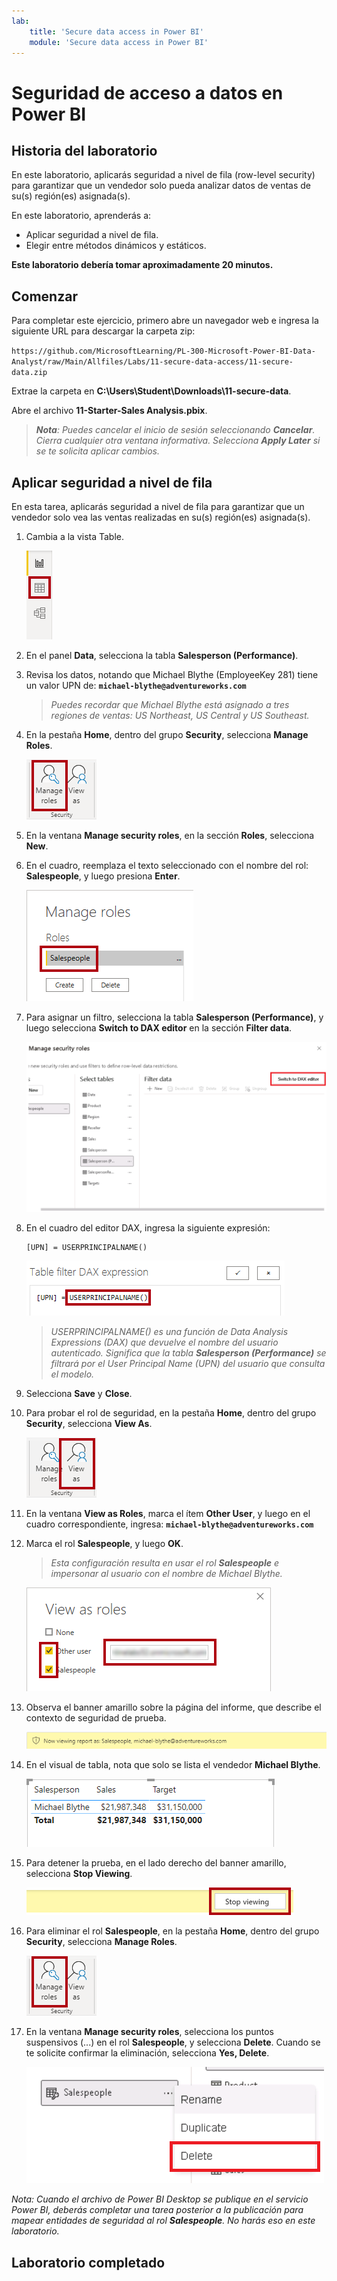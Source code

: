 ```yaml
---
lab:
    title: 'Secure data access in Power BI'
    module: 'Secure data access in Power BI'
---
```


# Seguridad de acceso a datos en Power BI

## Historia del laboratorio

En este laboratorio, aplicarás seguridad a nivel de fila (row-level security) para garantizar que un vendedor solo pueda analizar datos de ventas de su(s) región(es) asignada(s).

En este laboratorio, aprenderás a:

- Aplicar seguridad a nivel de fila.
- Elegir entre métodos dinámicos y estáticos.

**Este laboratorio debería tomar aproximadamente 20 minutos.**

## Comenzar

Para completar este ejercicio, primero abre un navegador web e ingresa la siguiente URL para descargar la carpeta zip:

`https://github.com/MicrosoftLearning/PL-300-Microsoft-Power-BI-Data-Analyst/raw/Main/Allfiles/Labs/11-secure-data-access/11-secure-data.zip`

Extrae la carpeta en **C:\Users\Student\Downloads\11-secure-data**.

Abre el archivo **11-Starter-Sales Analysis.pbix**.

> _**Nota**: Puedes cancelar el inicio de sesión seleccionando **Cancelar**. Cierra cualquier otra ventana informativa. Selecciona **Apply Later** si se te solicita aplicar cambios._

## Aplicar seguridad a nivel de fila

En esta tarea, aplicarás seguridad a nivel de fila para garantizar que un vendedor solo vea las ventas realizadas en su(s) región(es) asignada(s).

1. Cambia a la vista Table.

   ![Imagen 5701](Linked_image_Files/11-secure-data-access_image20.png)

1. En el panel **Data**, selecciona la tabla **Salesperson (Performance)**.

1. Revisa los datos, notando que Michael Blythe (EmployeeKey 281) tiene un valor UPN de: **`michael-blythe@adventureworks.com`**
    
    > _Puedes recordar que Michael Blythe está asignado a tres regiones de ventas: US Northeast, US Central y US Southeast._

1. En la pestaña **Home**, dentro del grupo **Security**, selecciona **Manage Roles**.

    ![Imagen 5700](Linked_image_Files/11-secure-data-access_image21.png)

1. En la ventana **Manage security roles**, en la sección **Roles**, selecciona **New**.

1. En el cuadro, reemplaza el texto seleccionado con el nombre del rol: **Salespeople**, y luego presiona **Enter**.

   ![Imagen 5703](Linked_image_Files/11-secure-data-access_image23.png)

1. Para asignar un filtro, selecciona la tabla **Salesperson (Performance)**, y luego selecciona **Switch to DAX editor** en la sección **Filter data**.

   ![Imagen 5703](Linked_image_Files/11-secure-data-access_image24.png)

1. En el cuadro del editor DAX, ingresa la siguiente expresión:

    ```DAX
    [UPN] = USERPRINCIPALNAME()
    ```

   ![Imagen 11](Linked_image_Files/11-secure-data-access_image25.png)

    > _USERPRINCIPALNAME() es una función de Data Analysis Expressions (DAX) que devuelve el nombre del usuario autenticado. Significa que la tabla **Salesperson (Performance)** se filtrará por el User Principal Name (UPN) del usuario que consulta el modelo._

1. Selecciona **Save** y **Close**.

1. Para probar el rol de seguridad, en la pestaña **Home**, dentro del grupo **Security**, selecciona **View As**.

   ![Imagen 5708](Linked_image_Files/11-secure-data-access_image27.png)

1. En la ventana **View as Roles**, marca el ítem **Other User**, y luego en el cuadro correspondiente, ingresa: **`michael-blythe@adventureworks.com`**

1. Marca el rol **Salespeople**, y luego **OK**.

    > _Esta configuración resulta en usar el rol **Salespeople** e impersonar al usuario con el nombre de Michael Blythe._

   ![Imagen 5709](Linked_image_Files/11-secure-data-access_image28.png)

1. Observa el banner amarillo sobre la página del informe, que describe el contexto de seguridad de prueba.

   ![Imagen 13](Linked_image_Files/11-secure-data-access_image30.png)

1. En el visual de tabla, nota que solo se lista el vendedor **Michael Blythe**.

   ![Imagen 5713](Linked_image_Files/11-secure-data-access_image31.png)

1. Para detener la prueba, en el lado derecho del banner amarillo, selecciona **Stop Viewing**.

   ![Imagen 5712](Linked_image_Files/11-secure-data-access_image32.png)

1. Para eliminar el rol **Salespeople**, en la pestaña **Home**, dentro del grupo **Security**, selecciona **Manage Roles**.

   ![Imagen 16](Linked_image_Files/11-secure-data-access_image33.png)

1. En la ventana **Manage security roles**, selecciona los puntos suspensivos (...) en el rol **Salespeople**, y selecciona **Delete**. Cuando se te solicite confirmar la eliminación, selecciona **Yes, Delete**.

   ![Imagen 34](Linked_image_Files/11-secure-data-access_image34.png)

_Nota: Cuando el archivo de Power BI Desktop se publique en el servicio Power BI, deberás completar una tarea posterior a la publicación para mapear entidades de seguridad al rol **Salespeople**. No harás eso en este laboratorio._

## Laboratorio completado
